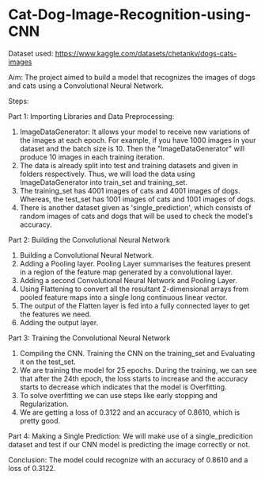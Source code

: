 # Cat-Dog-Image-Recognition-using-CNN

Dataset used: https://www.kaggle.com/datasets/chetankv/dogs-cats-images

Aim: The project aimed to build a model that recognizes the images of dogs and cats using a Convolutional Neural Network.

Steps:

Part 1: Importing Libraries and Data Preprocessing:     
1. ImageDataGenerator: It allows your model to receive new variations of the images at each epoch. For example, if you have 1000 images in your dataset and the batch size is 10. Then the "ImageDataGenerator" will produce 10 images in each training iteration.  
2. The data is already split into test and training datasets and given in folders respectively. Thus, we will load the data using ImageDataGenerator into train_set and training_set.  
3. The training_set has 4001 images of cats and 4001 images of dogs. Whereas, the test_set has 1001 images of cats and 1001 images of dogs.  
4. There is another dataset given as 'single_prediction', which consists of random images of cats and dogs that will be used to check the model's accuracy.  

Part 2: Building the Convolutional Neural Network
1. Building a Convolutional Neural Network.
2. Adding a Pooling layer. Pooling Layer summarises the features present in a region of the feature map generated by a convolutional layer.
3. Adding a second Convolutional Neural Network and Pooling Layer.
4. Using Flattening to convert all the resultant 2-dimensional arrays from pooled feature maps into a single long continuous linear vector.
5. The output of the Flatten layer is fed into a fully connected layer to get the features we need.
6. Adding the output layer.

Part 3: Training the Convolutional Neural Network  
1. Compiling the CNN. Training the CNN on the training_set and Evaluating it on the test_set.
2. We are training the model for 25 epochs. During the training, we can see that after the 24th epoch, the loss starts to increase and the accuracy starts to decrease which indicates that the model is Overfitting.
3. To solve overfitting we can use steps like early stopping and Regularization.
4. We are getting a loss of 0.3122 and an accuracy of 0.8610, which is pretty good.

Part 4: Making a Single Prediction:
  We will make use of a single_predicition dataset and test if our CNN model is predicting the image correctly or not.
  

Conclusion:
The model could recognize with an accuracy of 0.8610 and a loss of 0.3122.
